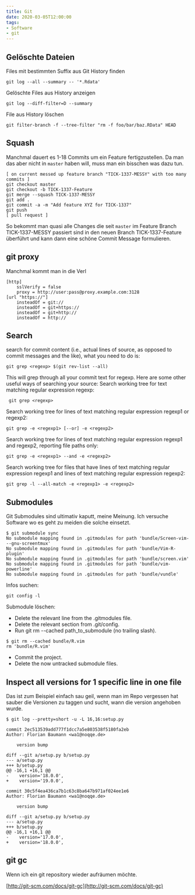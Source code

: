 ```yaml
---
title: Git
date: 2020-03-05T12:00:00
tags:
- Software
- git
---
```


## Gelöschte Dateien

Files mit bestimmten Suffix aus Git History finden

    git log --all --summary -- '*.Rdata'

Gelöschte Files aus History anzeigen

    git log --diff-filter=D --summary

File aus History löschen

    git filter-branch -f --tree-filter "rm -f foo/bar/baz.RData" HEAD

## Squash

Manchmal dauert es 1-18 Commits um ein Feature fertigzustellen. Da man das
aber nicht in `master` haben will, muss man ein bisschen was dazu tun.

```
[ on current messed up feature branch "TICK-1337-MESSY" with too many commits ]
git checkout master
git checkout -b TICK-1337-Feature
git merge --squash TICK-1337-MESSY
git add .
git commit -a -m "Add feature XYZ for TICK-1337"
git push
[ pull request ]
```

So bekommt man quasi alle Changes die seit `master` im Feature Branch
TICK-1337-MESSY passiert sind in den neuen Branch TICK-1337-Feature überführt
und kann dann eine schöne Commit Message formulieren.

## git proxy

Manchmal kommt man in die Verl

    [http]
        sslVerify = false
        proxy = http://user:pass@proxy.example.com:3128
    [url "https://"]
        insteadOf = git://
        insteadOf = git+https://
        insteadOf = git+http://
        insteadOf = http://

## Search

search for commit content (i.e., actual lines of source, as opposed to
commit messages and the like), what you need to do is:

    git grep <regexp> $(git rev-list --all)

This will grep through all your commit text for regexp.
Here are some other useful ways of searching your source:
Search working tree for text matching regular expression regexp:

     git grep <regexp>

Search working tree for lines of text matching regular expression regexp1
or regexp2:

    git grep -e <regexp1> [--or] -e <regexp2>

Search working tree for lines of text matching regular expression regexp1
and regexp2, reporting file paths only:

    git grep -e <regexp1> --and -e <regexp2>

Search working tree for files that have lines of text matching regular
expression regexp1 and lines of text matching regular expression regexp2:

    git grep -l --all-match -e <regexp1> -e <regexp2>

## Submodules

Git Submodules sind ultimativ kaputt, meine Meinung. Ich versuche Software wo
es geht zu meiden die solche einsetzt.

    $ git submodule sync
    No submodule mapping found in .gitmodules for path 'bundle/Screen-vim---gnu-screentmux'
    No submodule mapping found in .gitmodules for path 'bundle/Vim-R-plugin'
    No submodule mapping found in .gitmodules for path 'bundle/screen.vim'
    No submodule mapping found in .gitmodules for path 'bundle/vim-powerline'
    No submodule mapping found in .gitmodules for path 'bundle/vundle'

Infos suchen:

    git config -l

Submodule löschen:

* Delete the relevant line from the .gitmodules file.
* Delete the relevant section from .git/config.
* Run git rm --cached path_to_submodule (no trailing slash).

```
$ git rm --cached bundle/R.vim
rm 'bundle/R.vim'
```

* Commit the project.
* Delete the now untracked submodule files.

## Inspect all versions for 1 specific line in one file

Das ist zum Beispiel einfach sau geil, wenn man im Repo vergessen hat
sauber die Versionen zu taggen und sucht, wann die version angehoben wurde.

    $ git log --pretty=short -u -L 16,16:setup.py

    commit 2ec513539add777f1dcc7a5e803538f5180fa2eb
    Author: Florian Baumann <wa1@noqqe.de>

        version bump

    diff --git a/setup.py b/setup.py
    --- a/setup.py
    +++ b/setup.py
    @@ -16,1 +16,1 @@
    -    version='18.0.0',
    +    version='19.0.0',

    commit 30c5f4ea436ca7b1c63c8ba647b971af024ee1e6
    Author: Florian Baumann <wa1@noqqe.de>

        version bump

    diff --git a/setup.py b/setup.py
    --- a/setup.py
    +++ b/setup.py
    @@ -16,1 +16,1 @@
    -    version='17.0.0',
    +    version='18.0.0',

## git gc

Wenn ich ein git repository wieder aufräumen möchte.

[http://git-scm.com/docs/git-gc](http://git-scm.com/docs/git-gc)
